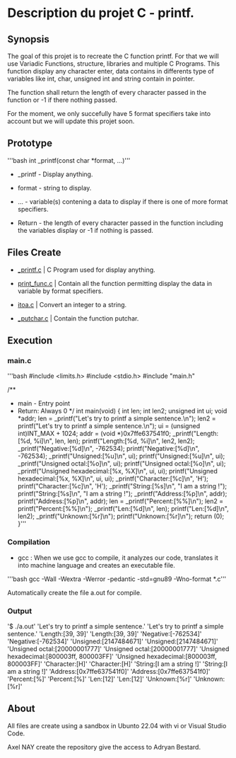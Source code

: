 # Description du projet C - printf.

## Synopsis

The goal of this projet is to recreate the C function printf. For that we will use Variadic Functions, structure, libraries and multiple C Programs. This function display any character enter, data contains in differents type of variables like int, char, unsigned int and string contain in pointer.

The function shall return the length of every character passed in the function or -1 if there nothing passed.

For the moment, we only succefully have 5 format specifiers take into account but we will update this projet soon.

## Prototype

'''bash
int _printf(const char *format, ...)'''

* _printf - Display anything.

* format - string to display.

* ... - variable(s) contening a data to display if there is one of more format specifiers.

* Return - the length of every character passed in the function including the variables display or -1 if nothing is passed.

## Files Create

* [_printf.c](https://github.com/AxelNAY/holbertonschool-printf/blob/main/_printf.c) | C Program used for display anything.

* [print_func.c](https://github.com/AxelNAY/holbertonschool-printf/blob/main/print_func.c) | Contain all the function permitting display the data in variable by format specifiers.

* [itoa.c](https://github.com/AxelNAY/holbertonschool-printf/blob/main/itoa.c) | Convert an integer to a string.

* [_putchar.c](https://github.com/AxelNAY/holbertonschool-printf/blob/main/_putchar.c) | Contain the function putchar.

## Execution

### main.c

'''bash
#include <limits.h>
#include <stdio.h>
#include "main.h"

/**
 * main - Entry point
 * Return: Always 0
 */
int main(void)
{
	int len;
	int len2;
	unsigned int ui;
	void *addr;
	len = _printf("Let's try to printf a simple sentence.\n");
	len2 = printf("Let's try to printf a simple sentence.\n");
	ui = (unsigned int)INT_MAX + 1024;
	addr = (void *)0x7ffe637541f0;
	_printf("Length:[%d, %i]\n", len, len);
	printf("Length:[%d, %i]\n", len2, len2);
	_printf("Negative:[%d]\n", -762534);
	printf("Negative:[%d]\n", -762534);
	_printf("Unsigned:[%u]\n", ui);
	printf("Unsigned:[%u]\n", ui);
	_printf("Unsigned octal:[%o]\n", ui);
	printf("Unsigned octal:[%o]\n", ui);
	_printf("Unsigned hexadecimal:[%x, %X]\n", ui, ui);
	printf("Unsigned hexadecimal:[%x, %X]\n", ui, ui);
	_printf("Character:[%c]\n", 'H');
	printf("Character:[%c]\n", 'H');
	_printf("String:[%s]\n", "I am a string !");
	printf("String:[%s]\n", "I am a string !");
	_printf("Address:[%p]\n", addr);
	printf("Address:[%p]\n", addr);
	len = _printf("Percent:[%%]\n");
	len2 = printf("Percent:[%%]\n");
	_printf("Len:[%d]\n", len);
	printf("Len:[%d]\n", len2);
	_printf("Unknown:[%r]\n");
	printf("Unknown:[%r]\n");
	return (0);
}'''

### Compilation

* gcc : When we use gcc to compile, it analyzes our code, translates it into machine language and creates an executable file.

'''bash
gcc -Wall -Wextra -Werror -pedantic -std=gnu89 -Wno-format *.c'''

Automatically create the file a.out for compile.

### Output

'$ ./a.out'
'Let's try to printf a simple sentence.'
'Let's try to printf a simple sentence.'
'Length:[39, 39]'
'Length:[39, 39]'
'Negative:[-762534]'
'Negative:[-762534]'
'Unsigned:[2147484671]'
'Unsigned:[2147484671]'
'Unsigned octal:[20000001777]'
'Unsigned octal:[20000001777]'
'Unsigned hexadecimal:[800003ff, 800003FF]'
'Unsigned hexadecimal:[800003ff, 800003FF]'
'Character:[H]'
'Character:[H]'
'String:[I am a string !]'
'String:[I am a string !]'
'Address:[0x7ffe637541f0]'
'Address:[0x7ffe637541f0]'
'Percent:[%]'
'Percent:[%]'
'Len:[12]'
'Len:[12]'
'Unknown:[%r]'
'Unknown:[%r]'

## About

All files are create using a sandbox in Ubunto 22.04 with vi or Visual Studio Code.

Axel NAY create the repository give the access to Adryan Bestard.
